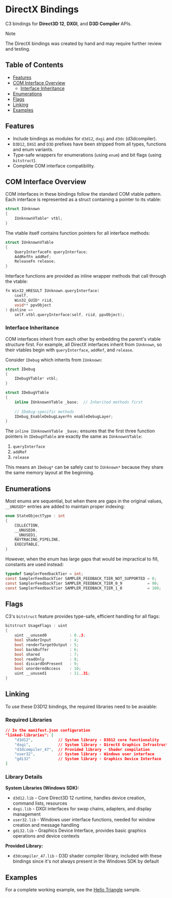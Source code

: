 # DirectX Bindings

C3 bindings for **Direct3D 12**, **DXGI**, and **D3D Compiler** APIs.

> [!NOTE]
> The DirectX bindings was created by hand and may require further review and testing.

## Table of Contents

- [Features](#features)
- [COM Interface Overview](#com-interface-overview)
  - [Interface Inheritance](#interface-inheritance)
- [Enumerations](#enumerations)
- [Flags](#flags)
- [Linking](#linking)
- [Examples](#examples)

## Features

- Include bindings as modules for `d3d12`, `dxgi` and `d3dc` (d3dcompiler).
- `D3D12`, `DXGI` and `D3D` prefixes have been stripped from all types, functions and enum
  variants.
- Type-safe wrappers for enumerations (using `enum`) and bit flags (using `bitstruct`).
- Complete COM interface compatibility.

## COM Interface Overview

COM interfaces in these bindings follow the standard COM vtable pattern. Each interface is
represented as a struct containing a pointer to its vtable:

```c
struct IUnknown
{
    IUnknownVTable* vtbl;
}
```

The vtable itself contains function pointers for all interface methods:

```c
struct IUnknownVTable
{
    QueryInterfaceFn queryInterface;
    AddRefFn addRef;
    ReleaseFn release;
}
```

Interface functions are provided as inline wrapper methods that call through the vtable:

```c
fn Win32_HRESULT IUnknown.queryInterface(
    &self,
    Win32_GUID* riid,
    void** ppvObject
) @inline =>
    self.vtbl.queryInterface(self, riid, ppvObject);
```

### Interface Inheritance

COM interfaces inherit from each other by embedding the parent's vtable structure first. For
example, all DirectX interfaces inherit from `IUnknown`, so their vtables begin with
`queryInterface`, `addRef`, and `release`.

Consider `IDebug` which inherits from `IUnknown`:

```c
struct IDebug
{
    IDebugVTable* vtbl;
}

struct IDebugVTable
{
    inline IUnknownVTable _base;  // Inherited methods first
    
    // IDebug-specific methods
    IDebug_EnableDebugLayerFn enableDebugLayer;
}
```

The `inline IUnknownVTable _base;` ensures that the first three function pointers in
`IDebugVTable` are exactly the same as `IUnknownVTable`:

1. `queryInterface`
2. `addRef`
3. `release`

This means an `IDebug*` can be safely cast to `IUnknown*` because they share the same memory
layout at the beginning.

## Enumerations

Most enums are sequential, but when there are gaps in the original values, `__UNUSED*` entries
are added to maintain proper indexing:

```c
enum StateObjectType : int
{
    COLLECTION,
    __UNUSED0,
    __UNUSED1,
    RAYTRACING_PIPELINE,
    EXECUTABLE,
}
```

However, when the enum has large gaps that would be impractical to fill, constants are used
instead:

```c
typedef SamplerFeedbackTier = int;
const SamplerFeedbackTier SAMPLER_FEEDBACK_TIER_NOT_SUPPORTED = 0;
const SamplerFeedbackTier SAMPLER_FEEDBACK_TIER_0_9           = 90;
const SamplerFeedbackTier SAMPLER_FEEDBACK_TIER_1_0           = 100;
```

## Flags

C3's `bitstruct` feature provides type-safe, efficient handling for all flags:

```c
bitstruct UsageFlags : uint
{
    uint __unused0          : 0..3;
    bool shaderInput        : 4;
    bool renderTargetOutput : 5;
    bool backBuffer         : 6;
    bool shared             : 7;
    bool readOnly           : 8;
    bool discardOnPresent   : 9;
    bool unorderedAccess    : 10;
    uint __unused1          : 11..31;
}
```

## Linking

To use these D3D12 bindings, the required libraries need to be avaiable:

### Required Libraries

```json
// In the manifest.json configuration
"linked-libraries": [
    "d3d12",           // System library - D3D12 core functionality  
    "dxgi",            // System library - DirectX Graphics Infrastructure
    "d3dcompiler_47",  // Provided library - Shader compilation
    "user32",          // System library - Windows user interface
    "gdi32"            // System library - Graphics Device Interface
]
```

### Library Details

**System Libraries (Windows SDK):**

- `d3d12.lib` - Core Direct3D 12 runtime, handles device creation, command lists, resources
- `dxgi.lib` - DXGI interfaces for swap chains, adapters, and display management  
- `user32.lib` - Windows user interface functions, needed for window creation and message handling
- `gdi32.lib` - Graphics Device Interface, provides basic graphics operations and device contexts

**Provided Library:**

- `d3dcompiler_47.lib` - D3D shader compiler library, included with these bindings since it's
  not always present in the Windows SDK by default

## Examples

For a complete working example, see the [Hello Triangle][] sample.

[Hello Triangle]: ./examples/hello_triangle/hello_triangle.c3
